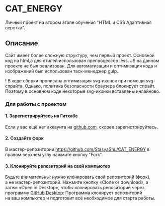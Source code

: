 # CAT_ENERGY
Личный проект на втором этапе обучения "HTML и CSS Адаптивная верстка".

## Описание
Сайт имеет более сложную структуру, чем первый проект.
Основной код на html,а для стилей использован препроцессор less. JS на данном проекте не был реализован.
Для автоматизации и оптимизация кода и изображений был использован таск-менеджер gulp.

! В коде сборки прописана оптимизация svg-иконок при помощи svg-спрайта. Однако, политика безопасности браузера блокирует спрайт. Поэтому в основном коде некоторые svg-иконки вставлены инлайново.

### Для работы с проектом
#### 1. Зарегистрируйтесь на Гитхабе
Если у вас ещё нет аккаунта на [github.com](https://github.com/join), скорее зарегистрируйтесь.
#### 2. Создайте форк
В мастер-репозитории https://github.com/StasyaShu/CAT_ENERGY в правом верхнем углу нажмите кнопку "Fork".
#### 3. Клонируйте репозиторий на свой компьютер
Будьте внимательны: нужно клонировать свой репозиторий (форк), а не мастер-репозиторий. Нажмите кнопку «Clone or download», а затем «Open in Desktop», чтобы клонировать репозиторий через программу [GitHub Desktop](https://desktop.github.com):
Программа клонирует репозиторий на ваш компьютер и подготовит всё необходимое для старта работы.
